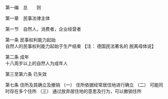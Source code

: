 第一编  总    则

第一章  民事法律主体

第一节  自然人，消费者，企业经营者

第一条  民事权利能力起始  
自然人的民事权利能力起始于生产结束 【注： 德国民法著名的 脱离母体说】

第二条  成年  
十八周岁以上的自然人为成年人

第三至第六条  已失效

第七条  住所及其确立及撤销
（一） 住所依据经常居住地进行确立
（二） 可能同时存在多个住所
（三） 通过放弃居住地的意思及行为，可以撤销住所
